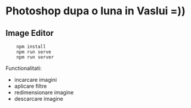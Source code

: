 # Photoshop dupa o luna in Vaslui =))

## Image Editor


```
    npm install
    npm run serve
    npm run server
```


Functionalitati:

- incarcare imagini
- aplicare filtre
- redimensionare imagine
- descarcare imagine

